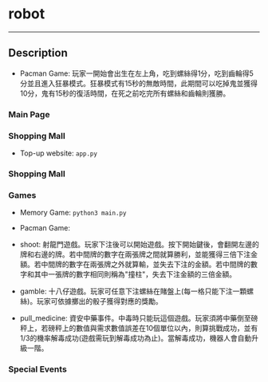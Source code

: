 # robot
---

## Description
* Pacman Game: 玩家一開始會出生在左上角，吃到螺絲得1分，吃到齒輪得5分並且進入狂暴模式。狂暴模式有15秒的無敵時間，此期間可以吃掉鬼並獲得10分，鬼有15秒的復活時間，在死之前吃完所有螺絲和齒輪則獲勝。

### Main Page

### Shopping Mall

* Top-up website: `app.py` 

### Shopping Mall

### Games

* Memory Game:  `python3 main.py`
* Pacman Game:

* shoot:
射龍門遊戲。玩家下注後可以開始遊戲。按下開始鍵後，會翻開左邊的牌和右邊的牌。若中間牌的數字在兩張牌之間就算勝利，並能獲得三倍下注金額。若中間牌的數字在兩張牌之外就算輸，並失去下注的金額。若中間牌的數字和其中一張牌的數字相同則稱為"撞柱"，失去下注金額的三倍金額。
* gamble:
十八仔遊戲。玩家可任意下注螺絲在賭盤上(每一格只能下注一顆螺絲)。玩家可依據擲出的骰子獲得對應的獎勵。
* pull_medicine:
資安中藥事件。中毒時只能玩這個遊戲。玩家須將中藥倒至磅秤上，若磅秤上的數值與需求數值誤差在10個單位以內，則算挑戰成功，並有1/3的機率解毒成功(遊戲需玩到解毒成功為止)。當解毒成功，機器人會自動升級一階。

### Special Events
